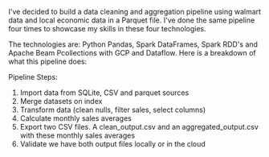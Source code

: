 I've decided to build a data cleaning and aggregation pipeline using walmart data and local economic data in a Parquet file. I've done the same pipeline four times to showcase my skills in these four technologies. 

The technologies are: Python Pandas, Spark DataFrames, Spark RDD's and Apache Beam Pcollections with GCP and Dataflow. Here is a breakdown of what this pipeline does:

Pipeline Steps:
1. Import data from SQLite, CSV and parquet sources
2. Merge datasets on index
3. Transform data (clean nulls, filter sales, select columns)
4. Calculate monthly sales averages
5. Export two CSV files. A clean_output.csv and an aggregated_output.csv with these monthly sales averages
6. Validate we have both output files locally or in the cloud

